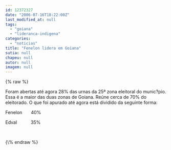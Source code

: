 ```yaml
---
id: 12372327
date: "2006-07-16T18:22:00Z"
last_modified_at: null
tags:
  - "goiana"
  - "lideranca-indigena"
categories:
  - "noticias"
title: "Fenelon lidera em Goiana"
sutia: null
chapeu: null
autor: null
imagem: null
---
```

{\% raw %}
<p><P>Foram abertas até agora 28% das urnas da 25ª zona eleitoral do munic?pio. Essa é a maior das duas zonas de Goiana. Reúne cerca de 70% do eleitorado.&nbsp;O que foi apurado até agora está dividido da seguinte forma:</P></p>
<p><P>Fenelon&nbsp;&nbsp;&nbsp;&nbsp;&nbsp;&nbsp; 40%</P></p>
<p><P>Edval&nbsp;&nbsp;&nbsp;&nbsp;&nbsp;&nbsp;&nbsp;&nbsp;&nbsp;&nbsp;&nbsp;35%</P></p>
<p><P>&nbsp;</P> </p>
{\% endraw %}